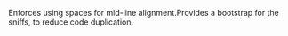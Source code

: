 Enforces using spaces for mid-line alignment.Provides a bootstrap for the sniffs, to reduce code duplication.